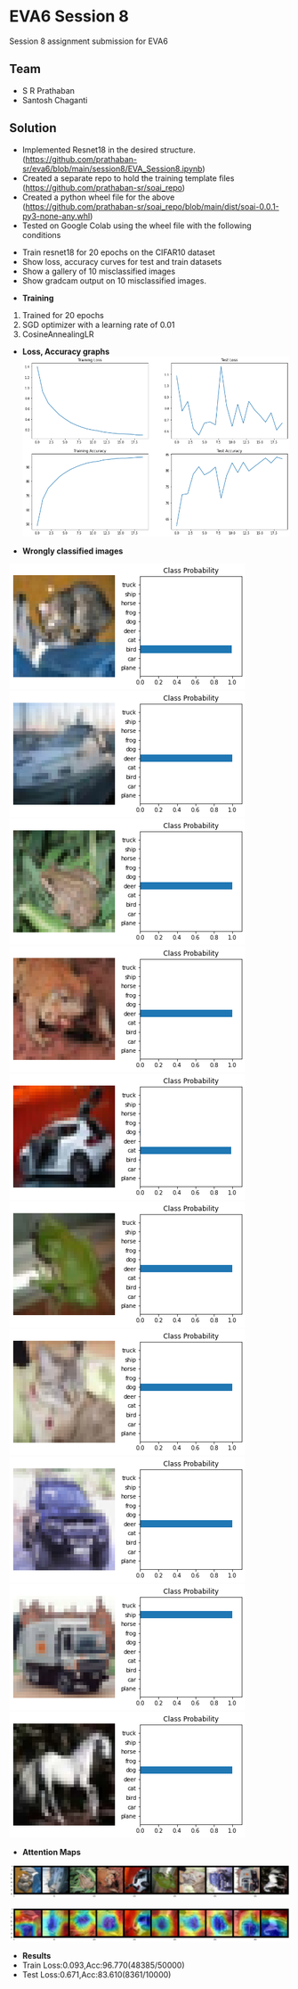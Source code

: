 # EVA6 Session 8 #

Session 8 assignment submission for EVA6

## Team ##

* S R Prathaban
* Santosh Chaganti

## Solution ##
* Implemented Resnet18 in the desired structure. (https://github.com/prathaban-sr/eva6/blob/main/session8/EVA_Session8.ipynb)
* Created a separate repo to hold the training template files (https://github.com/prathaban-sr/soai_repo)
* Created a python wheel file for the above (https://github.com/prathaban-sr/soai_repo/blob/main/dist/soai-0.0.1-py3-none-any.whl)
* Tested on Google Colab using the wheel file with the following conditions

- Train resnet18 for 20 epochs on the CIFAR10 dataset
- Show loss, accuracy curves for test and train datasets
- Show a gallery of 10 misclassified images
- Show gradcam output on 10 misclassified images. 

* **Training**
1. Trained for 20 epochs
2. SGD optimizer with a learning rate of 0.01
3. CosineAnnealingLR

* **Loss, Accuracy graphs**
![Accuracy, Loss Graphs](https://github.com/prathaban-sr/eva6/blob/main/session8/training_loss.png)

* **Wrongly classified images**

![Wrongly classified images](https://github.com/prathaban-sr/eva6/blob/main/session8/wrong_classification.png)
![Wrongly classified images](https://github.com/prathaban-sr/eva6/blob/main/session8/wrong_classification_2.png)
![Wrongly classified images](https://github.com/prathaban-sr/eva6/blob/main/session8/wrong_classification_3.png)
![Wrongly classified images](https://github.com/prathaban-sr/eva6/blob/main/session8/wrong_classification_4.png)
![Wrongly classified images](https://github.com/prathaban-sr/eva6/blob/main/session8/wrong_classification_5.png)
![Wrongly classified images](https://github.com/prathaban-sr/eva6/blob/main/session8/wrong_classification_6.png)
![Wrongly classified images](https://github.com/prathaban-sr/eva6/blob/main/session8/wrong_classification_7.png)
![Wrongly classified images](https://github.com/prathaban-sr/eva6/blob/main/session8/wrong_classification_8.png)
![Wrongly classified images](https://github.com/prathaban-sr/eva6/blob/main/session8/wrong_classification_9.png)
![Wrongly classified images](https://github.com/prathaban-sr/eva6/blob/main/session8/wrong_classification_10.png)

* **Attention Maps**

![Original Images](https://github.com/prathaban-sr/eva6/blob/main/session8/original_imgs.png)

![Heatmap](https://github.com/prathaban-sr/eva6/blob/main/session8/attention_map.png)

* **Results**
* Train Loss:0.093,Acc:96.770(48385/50000)
* Test Loss:0.671,Acc:83.610(8361/10000)

